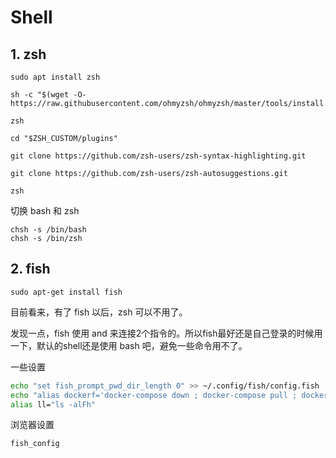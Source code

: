 # Shell

## 1. zsh

```
sudo apt install zsh

sh -c "$(wget -O- https://raw.githubusercontent.com/ohmyzsh/ohmyzsh/master/tools/install.sh)"

zsh

cd "$ZSH_CUSTOM/plugins"

git clone https://github.com/zsh-users/zsh-syntax-highlighting.git

git clone https://github.com/zsh-users/zsh-autosuggestions.git

zsh
```

切换 bash 和 zsh

```
chsh -s /bin/bash
chsh -s /bin/zsh
```

## 2. fish

```
sudo apt-get install fish
```

目前看来，有了 fish 以后，zsh 可以不用了。

发现一点，fish 使用 and 来连接2个指令的。所以fish最好还是自己登录的时候用一下，默认的shell还是使用 bash 吧，避免一些命令用不了。

一些设置
```bash
echo "set fish_prompt_pwd_dir_length 0" >> ~/.config/fish/config.fish
echo "alias dockerf='docker-compose down ; docker-compose pull ; docker-compose up -d'" >> ~/.config/fish/config.fish
alias ll="ls -alFh"
```

浏览器设置
```
fish_config
```